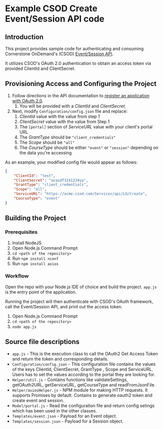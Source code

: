 # Example CSOD Create Event/Session API code

## Introduction

This project provides sample code for authenticating and consuming Cornerstone OnDemand's (CSOD) [Event/Session API](https://apiexplorer.csod.com/apiconnectorweb/apiexplorer#/apidoc/59aa5211-b2c9-45af-97b1-0c0902dc4060).

It utilizes CSOD's OAuth 2.0 authentication to obtain an access token via provided ClientId and ClientSecret.

## Provisioning Access and Configuring the Project

1. Follow directions in the API documentation to [register an application with OAuth 2.0](https://apiexplorer.csod.com/apiconnectorweb/apiexplorer#/info).
    1. You will be provided with a *ClientId* and *ClientSecret*.
1. Next, modify `Configuration/config.json` file and replace:
    1. *ClientId* value with the value from step 1
    1. *ClientSecret* value with the value from Step 1
    1. The `[portal]` section of *ServiceURL* value with your client's portal URL
    1. The *GrantType* should be `"client_credentials"`
    1. The *Scope* should be `"all"`
    1. The *CourseType* should be either `"event"` or `"session"` depending on the data you're accessing

As an example, your modified config file would appear as follows:

```json
{
    "ClientId": "test",
    "ClientSecret": "asasdf3241234va",
    "GrantType": "client_credentials",
    "Scope": "all",
    "ServiceURL": "https://acme.csod.com/Services/api/LO/Create",
    "CourseType": "event"
}
```

## Building the Project

### Prerequisites

1. Install NodeJS
1. Open Node.js Command Prompt
1. `cd <path of the repository>`
1. Run `npm install nconf`
1. Run `npm install axios`

### Workflow

Open the repo with your Node.js IDE of choice and build the project.  `app.js` is the entry point of the application.

Running the project will then authenticate with CSOD's OAuth framework, call the Event/Session API, and print out the access token.

1. Open Node.js Command Prompt
1. `cd <path of the repository>`
1. `node app.js`

## Source file descriptions

* `app.js` - This is the execution class to call the OAuth2 Get Access Token and return the token and corresponding details.
* `Configuration/config.json` - This configuration file contains the values of the keys ClientId, ClientSecret, GrantType , Scope and ServiceURL. Users has to set the values according to the portal they are looking for.
* `Helper/util.js` - Contains functions like validateSettings, getOAuth2URL, getServiceURL, getCourseType and readFromJsonFile.
* `Helper/axiosHelper.js` - NPM module for making HTTP requests. It supports Promises by default. Contains to generate oauth2 token and create event and session.
* `Model/portal.js` - Read the configuration file and return config setings which has been used in the other classes.
* `Templates/event.json` - Payload for an Event object.
* `Templates/session.json` - Payload for a Session object.
